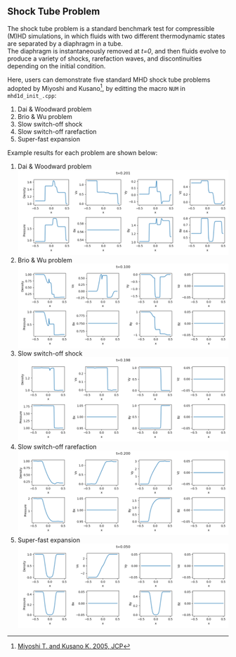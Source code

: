 ## Shock Tube Problem
The shock tube problem is a standard benchmark test for compressible (M)HD simulations, in which fluids with two different thermodynamic states are separated by a diaphragm in a tube.<br>
The diaphragm is instantaneously removed at *t=0*, and then fluids evolve to produce a variety of shocks, rarefaction waves, and discontinuities depending on the initial condition.

Here, users can demonstrate five standard MHD shock tube problems adopted by Miyoshi and Kusano[^1], by editting the macro `NUM` in `mhd1d_init_.cpp`:
1. Dai & Woodward problem
2. Brio & Wu problem
3. Slow switch-off shock
4. Slow switch-off rarefaction
5. Super-fast expansion

Example results for each problem are shown below:

1. Dai & Woodward problem
![Dai & Woodward problem](../../imgs/shock/Figure_1.png)
2. Brio & Wu problem
![Brio & Wu problem](../../imgs/shock/Figure_2.png)
3. Slow switch-off shock
![Slow switch-off shock](../../imgs/shock/Figure_3.png)
4. Slow switch-off rarefaction
![Slow switch-off rarefaction](../../imgs/shock/Figure_4.png)
5. Super-fast expansion
![Super-fast expansion](../../imgs/shock/Figure_5.png)

[^1]:  [Miyoshi T. and Kusano K. 2005, JCP](https://www.sciencedirect.com/science/article/pii/S0021999105001142?via%3Dihub)
